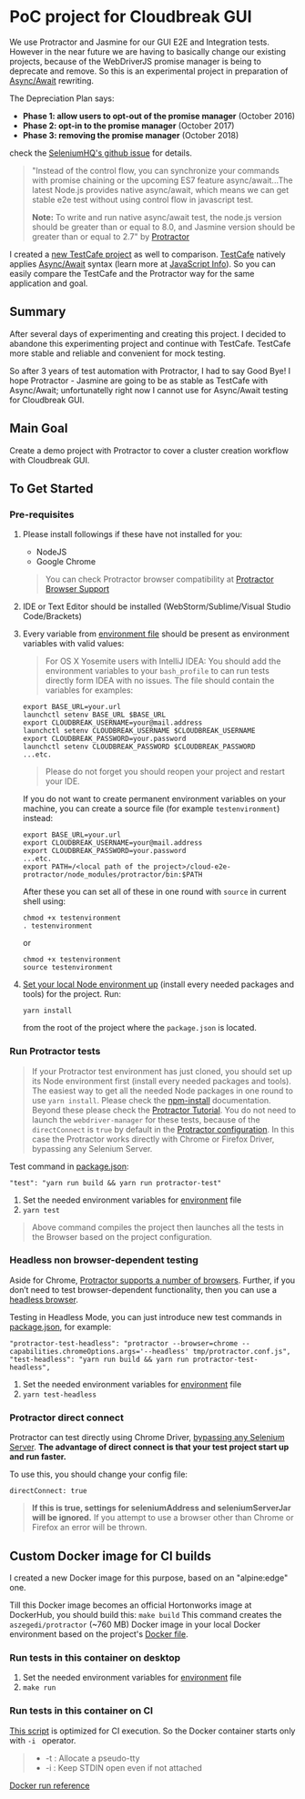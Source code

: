 # PoC project for Cloudbreak GUI

We use Protractor and Jasmine for our GUI E2E and Integration tests. However in the near future we are having to basically change our existing projects, because of the WebDriverJS promise manager is being to deprecate and remove. So this is an experimental project in preparation of [Async/Await](https://www.protractortest.org/#/async-await) rewriting.

The Depreciation Plan says:

* **Phase 1: allow users to opt-out of the promise manager** (October 2016)
* **Phase 2: opt-in to the promise manager** (October 2017)
* **Phase 3: removing the promise manager** (October 2018)

check the [SeleniumHQ's github issue](https://github.com/SeleniumHQ/selenium/issues/2969) for details.

> "Instead of the control flow, you can synchronize your commands with promise chaining or the upcoming ES7 feature async/await...The latest Node.js provides native async/await, which means we can get stable e2e test without using control flow in javascript test.
>
> **Note:** 
> To write and run native async/await test, the node.js version should be greater than or equal to 8.0, and Jasmine version should be greater than or equal to 2.7" by [Protractor](https://www.protractortest.org/#/async-await)

I created a [new TestCafe project](https://github.com/aszegedi/testcafe-examp) as well to comparison. [TestCafe](http://devexpress.github.io/testcafe/) natively applies [Async/Await](http://devexpress.github.io/testcafe/documentation/test-api/waiting-for-page-elements-to-appear.html) syntax (learn more at [JavaScript Info](https://javascript.info/async-await)). So you can easily compare the TestCafe and the Protractor way for the same application and goal.

## Summary
After several days of experimenting and creating this project. I decided to abandone this experimenting project and continue with TestCafe. TestCafe more stable and reliable and convenient for mock testing. 

So after 3 years of test automation with Protractor, I had to say Good Bye! I hope Protractor - Jasmine are going to be as stable as TestCafe with Async/Await; unfortunatelly right now I cannot use for Async/Await testing for Cloudbreak GUI.

## Main Goal
Create a demo project with Protractor to cover a cluster creation workflow with Cloudbreak GUI.

## To Get Started

### Pre-requisites
1. Please install followings if these have not installed for you:
      * NodeJS
      * Google Chrome
    
    > You can check Protractor browser compatibility at [Protractor Browser Support](https://github.com/angular/protractor/blob/master/docs/browser-support.md)

2. IDE or Text Editor should be installed (WebStorm/Sublime/Visual Studio Code/Brackets)

3. Every variable from [environment file](utils/testenvironment) should be present as environment variables with valid values:
    
    > For OS X Yosemite users with IntelliJ IDEA: You should add the environment variables to your
    `bash_profile` to can run tests directly form IDEA with no issues.
    The file should contain the variables for examples:
    
    ```
    export BASE_URL=your.url
    launchctl setenv BASE_URL $BASE_URL
    export CLOUDBREAK_USERNAME=your@mail.address
    launchctl setenv CLOUDBREAK_USERNAME $CLOUDBREAK_USERNAME
    export CLOUDBREAK_PASSWORD=your.password
    launchctl setenv CLOUDBREAK_PASSWORD $CLOUDBREAK_PASSWORD
    ...etc.
    ```
    
    > Please do not forget you should reopen your project and restart your IDE.
    
    If you do not want to create permanent environment variables on your machine, you can create a source file (for example `testenvironment`) instead:
    
    ```
    export BASE_URL=your.url
    export CLOUDBREAK_USERNAME=your@mail.address
    export CLOUDBREAK_PASSWORD=your.password
    ...etc.
    export PATH=/<local path of the project>/cloud-e2e-protractor/node_modules/protractor/bin:$PATH
    ```
    
    After these you can set all of these in one round with `source` in current shell using:
        
    ```
    chmod +x testenvironment
    . testenvironment
    ```
    
    or
    
    ```
    chmod +x testenvironment
    source testenvironment
    ```

4. [Set your local Node environment up](https://docs.npmjs.com/cli/install) (install every needed packages and tools) for the project. Run:
 
    ```yarn install```
   
   from the root of the project where the `package.json` is located.

### Run Protractor tests
> If your Protractor test environment has just cloned, you should set up its Node environment first (install every needed packages and tools). The easiest way to get all the needed Node packages in one round to use `yarn install`. Please check the [npm-install](https://docs.npmjs.com/cli/install) documentation. Beyond these please check the [Protractor Tutorial](https://angular.github.io/protractor/#/tutorial).
> You do not need to launch the `webdriver-manager` for these tests, because of the `directConnect` is `true` by default in the [Protractor configuration](protractor.conf.ts). In this case the Protractor works directly with Chrome or Firefox Driver, bypassing any Selenium Server.

Test command in [package.json](package.json):
```    
"test": "yarn run build && yarn run protractor-test"
```
1. Set the needed environment variables for [environment](environment/environment.ts) file
2. ```yarn test```

> Above command compiles the project then launches all the tests in the Browser based on the project configuration.

### Headless non browser-dependent testing 
Aside for Chrome, [Protractor supports a number of browsers](https://www.protractortest.org/#/browser-support). Further, if you don’t need to test browser-dependent functionality, then you can use a [headless browser](https://www.protractortest.org/#/browser-setup#using-headless-chrome).
    
Testing in Headless Mode, you can just introduce new test commands in [package.json](package.json), for example:
```    
"protractor-test-headless": "protractor --browser=chrome --capabilities.chromeOptions.args='--headless' tmp/protractor.conf.js",
"test-headless": "yarn run build && yarn run protractor-test-headless",
```
1. Set the needed environment variables for [environment](environment/environment.ts) file
2. ```yarn test-headless```


### Protractor direct connect
Protractor can test directly using Chrome Driver, [bypassing any Selenium Server](https://github.com/angular/protractor/blob/master/docs/server-setup.md#connecting-directly-to-browser-drivers). **The advantage of direct connect is that your test project start up and run faster.**

To use this, you should change your config file:
```
directConnect: true
```
>**If this is true, settings for seleniumAddress and seleniumServerJar will be ignored.** If you attempt to use a browser other than Chrome or Firefox an error will be thrown.

## Custom Docker image for CI builds
I created a new Docker image for this purpose, based on an "alpine:edge" one. 

Till this Docker image becomes an official Hortonworks image at DockerHub, you should build this:
```make build```
This command creates the `aszegedi/protractor` (~760 MB) Docker image in your local Docker environment based on the project's [Docker file](Dockerfile).

### Run tests in this container on desktop
1. Set the needed environment variables for [environment](environment/environment.ts) file
2. ```make run```

### Run tests in this container on CI
[This script](scripts/run-e2e-tests.sh) is optimized for CI execution. So the Docker container starts only with `-i ` operator.

>  * -t  : Allocate a pseudo-tty
>  * -i  : Keep STDIN open even if not attached
>
[Docker run reference](https://docs.docker.com/engine/reference/run/)
